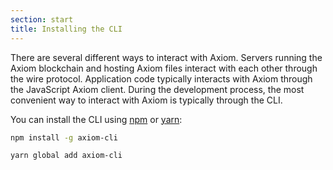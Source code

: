 ```yaml
---
section: start
title: Installing the CLI
---
```


There are several different ways to interact with Axiom.
Servers running the Axiom blockchain and hosting Axiom
files interact with each other through the wire protocol.
Application code typically interacts with Axiom through
the JavaScript Axiom client. During the development
process, the most convenient way to interact with Axiom is
typically through the CLI.

You can install the CLI using [npm](https://www.npmjs.com/get-npm) or
[yarn](https://yarnpkg.com/):

```bash
npm install -g axiom-cli
```

```bash
yarn global add axiom-cli
```
